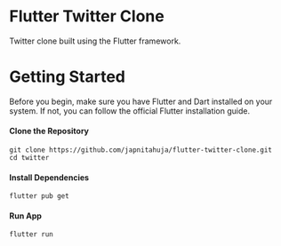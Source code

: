 # Flutter Twitter Clone
Twitter clone built using the Flutter framework.

# Getting Started

Before you begin, make sure you have Flutter and Dart installed on your system. If not, you can follow the official Flutter installation guide.

#### Clone the Repository

```
git clone https://github.com/japnitahuja/flutter-twitter-clone.git
cd twitter
```

#### Install Dependencies

```
flutter pub get
```

#### Run App

```
flutter run
```
